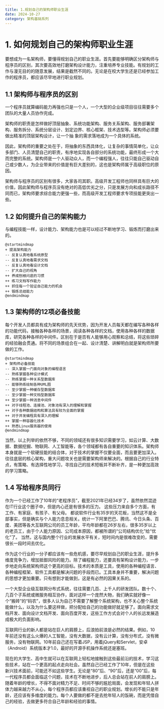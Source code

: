 ```yaml
---
title: 1.规划自己的架构师职业生涯
date: 2024-10-27
category: 架构基础系列
---
```


# 1. 如何规划自己的架构师职业生涯

要想成为一名架构师，要懂得规划自己的职业生涯。首先要能够明确区分架构师与程序员的区别，其次要高效地打磨架构设计能力，注重培养专业技能。有规划的工作与漫无目的的随意发展，结果是截然不同的。无论是在校大学生还是已经参加工作的程序员，都应该尽早地进行职业规划。

## 1.1 架构师与程序员的区别

一个程序员就算编码能力再强也只是一个人，一个大型的企业级项目往往需要多个团队的大量人员协作完成。

架构师的职责是怎样做好顶层抽象、系统功能架构、服务关系架构、服务部署架构、服务拆分、系统分层设计、划定边界、核心框架、技术选型等。架构师必须要做出精准的顶层架构设计，让一个抽
象的需求落地成为一个具体的系统。

因此，架构师的重要之处在于，将抽象的东西具体化，让复杂的事情简单化，让众多部门、人员清楚自己的职责，有序地实现各自部分的系统功能，最终形成一个大而完整的系统。架构师是一个人驱动众人，而一个编程强人，往往只能自己驱动自己或少数人，为企业带来的价值是有巨大差别的，这也是架构师属于高级职位的原因。

架构师与程序员的区别有很多，大家各司其职。高级开发工程师也同样具有巨大的价值，因此架构师与程序员没有绝对的高低优劣之分，只是发展方向和成长路径不同而已，架构师要求综合能力更强一些，而高级开发工程师要求专项技能更突出一些。

## 1.2 如何提升自己的架构能力

与编程技能一样，设计能力、架构能力也是可以经过不断地学习、锻炼而打磨出来的。

```plantuml
@startmindmap
+ 提高架构能力
-- 反复认真地看系统原型
-- 反复认真地看需求文档
-- 反复认真地看设计文档
-- 扩大自己的视角
++ 养成刨根问底的习惯
++ 练习文档写作能力
++ 抓住每一个验证自己能力的机会
++ 锻炼总结能力
@endmindmap
```

## 1.3 架构师的12项必备技能

每个开发人员都具有成为架构师的先天优势，因为开发人员每天都在编写各种各样的功能代码，接触各种各样的场景，阅读各种各样的文档，使用各种各样的数据库，研究各种各样的中间件。区别在于是否有人能够用心观察和总结，将这些琐碎的经验融会贯通。将不同的场景组合在一起、设计清楚、讲解明白就是架构师所要做的工作。

```plantuml
@startmindmap
+ 架构师必备技能
-- 深入掌握一门面向对象的编程语言
-- 熟练掌握各种设计模式
-- 熟练掌握一种关系型数据库
-- 能够熟练绘制各种UML图
-- 至少掌握一种缓存型数据库
-- 至少掌握一种文档型数据库
++ 至少掌握一种消息中间件
++ 对于线程池、连接池、对象池有深入的理解和掌握
++ 对于各种数据结构和算法具有较为全面的掌握
++ 对于并发编程具有深入的理解
++ 掌握一种容器化技术
++ 熟悉Linux服务器的使用
@endmindmap
```

当然，以上列举的依然不够，不同的领域还有很多知识需要学习，如云计算、大数据、数据挖掘、物联网、人工智能等，各个领域都有各自重要的知识体系。架构师本身就是一个软硬技能的结合体，对于技术的掌握不仅要全面，而且要更加深入。往往底层的核心架构，重大问题攻关也是需要架构师来解决的。根据自己的行业特点，有策略、有选择性地学习，寻找自己的技术短板并不断补齐，是一种更加高效的学习策略。

## 1.4 写给程序员同行

作为一个已经工作了10年的“老程序员”，截至2021年已经34岁了，虽然依然混迹在IT行业这个圈子中，但是内心还是有很多的压力。 这些压力来自多个方面，有工作、有家庭、有孩子、有父母。
都说软件行业有35岁的天花板，当然这不是全部事实，但是确实与个人能力息息相关。统计一下阿里巴巴、腾讯、今日头条、百度、美团等各大互联网公司的员工年龄，平均年龄都在26岁左右，很多35岁以上的老员工，由于个人能力原因、公司成本原因，都被所谓的“公司结构优化”给“优化”了。 当然，这与国内整个行业的发展水平有关，短时间内是很难改变的，需要很长一段时间去优化。

作为这个行业的一分子都应该有一些危机感，要尽早规划自己的职业生涯，提升多维度竞争力，增加抵御风险的能力。除了编程能力，还要具有架构设计能力，一步步地走向系统架构师这个更高的目标。技术的本质是工具，使用的各种编程语言、各种编程框架、软件工具都是解决问题的手段而已。工具本身并不重要，解决问题的思想才更加重要。只有想到才能做到，这是有必然的因果关系的。

一个大型企业级互联网分布式系统，往往需要几百、上千人的研发团队。数十个、几百个子系统或微服务相互协作，面对这样一个庞然大物，我们确实就好像一个“搬砖”的“码农”，很多人认为自己不需要了解整个系统架构，也不关心整个系统能做什么，以及为什么要这样做，把分配给自己的功能做好就足够了。面向需求文档开发、面向设计文档开发、面向百度开发，这些工作方式会对个人的长远发展造成极大的负面影响。

互联网行业的新人都是站在巨人的肩膀上，后浪拍前浪是必然的结果。例如，10年前还没有这么火爆的人工智能，没有大数据，没有云计算，没有分布式，没有微服务，没有物联网。10年前自己还在写着JSP，用着jQuery和Servlet，安卓（Android）系统版本才1.0，最好的开源手机操作系统还是塞班。

现在的大学生、高中生就可以在互联网上轻松地接触到这些最前沿的技术，学习这些技术，站在一个更高的起点走向社会。虽然自己已经工作了10年，但是在这些新兴技术面前，可能还不如这些学生。无论是“80”后、“90”后，还是“00”后，每一代程序员都会面临这个问题，技术在不断地进步，后人总会站在前人的肩膀上。随着年龄的增长，不得不面对精力不足、时间不够的尴尬局面，会发现和年轻人拼体力越来越力不从心，每个程序员都应该重视自己的职业规划。增长的不能只是年龄，还应该有多维度的能力。每个人要做的都不是去抢年轻人的饭碗，而是凭借自己的经验，去做更多符合自己年龄和经验的事情。
